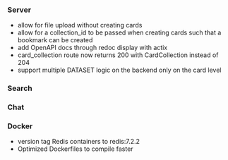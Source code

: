 ### Server

- allow for file upload without creating cards
- allow for a collection_id to be passed when creating cards such that a bookmark can be created
- add OpenAPI docs through redoc display with actix
- card_collection route now returns 200 with CardCollection instead of 204
- support multiple DATASET logic on the backend only on the card level

### Search

### Chat

### Docker

- version tag Redis containers to redis:7.2.2
- Optimized Dockerfiles to compile faster
